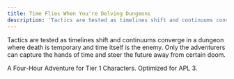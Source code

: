 ```yaml
---
title: Time Flies When You're Delving Dungeons
description: 'Tactics are tested as timelines shift and continuums converge in a dungeon where death is temporary and time itself is the enemy. Only the adventurers can capture the hands of time and steer the future away from certain doom.'
---
```


Tactics are tested as timelines shift and continuums converge in a dungeon where death is temporary and time itself is the enemy. Only the adventurers can capture the hands of time and steer the future away from certain doom.

A Four-Hour Adventure for Tier 1 Characters. Optimized for APL 3. 

